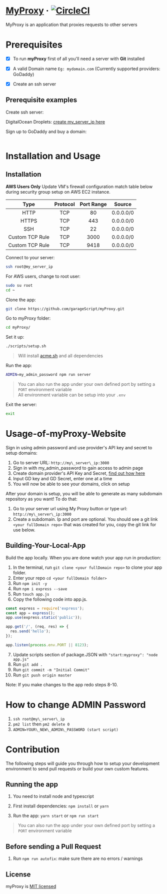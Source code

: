 # [MyProxy](https://garagescript.github.io/myProxy/) &middot; [![CircleCI](https://circleci.com/gh/garageScript/myProxy.svg?style=svg)](https://circleci.com/gh/garageScript/myproxy)
MyProxy is an application that proxies requests to other servers

# Prerequisites

- [x] To run **myProxy** first of all you'll need a server with **Git** installed

- [x] A valid Domain name `Eg: mydomain.com` (Currently supported providers: GoDaddy)

- [x] Create an ssh server

## Prerequisite examples

Create ssh server: 

DigitalOcean Droplets: [create my\_server\_ip here](https://www.digitalocean.com/docs/droplets/how-to/connect-with-ssh/)

Sign up to GoDaddy and buy a domain:

```https://www.godaddy.com/domains
```

# Installation and Usage 

## Installation

**AWS Users Only** Update VM's firewall configuration match table below during security group setup on AWS EC2 instance. 

| Type | Protocol | Port Range |   Source  |
|:---:|:--------:|:----------: | :------:  |
| HTTP |  TCP     | 80         | 0.0.0.0/0 |
| HTTPS|  TCP     | 443        | 0.0.0.0/0 |
| SSH  |  TCP     | 22         | 0.0.0.0/0 |
| Custom TCP Rule | TCP | 3000 | 0.0.0.0/0 |
| Custom TCP Rule | TCP | 9418 | 0.0.0.0/0 |

Connect to your server:

```bash
ssh root@my_server_ip
```

For AWS users, change to root user:

```bash
sudo su root
cd ~
```

Clone the app:

 ```bash
 git clone https://github.com/garageScript/myProxy.git
 ```

Go to myProxy folder:

```bash
cd myProxy/
```

Set it up:

```bash
./scripts/setup.sh
```

> Will install [acme.sh](https://github.com/Neilpang/acme.sh) and all dependencies

Run the app:

```bash
ADMIN=my_admin_password npm run server
```

> You can also run the app under your own defined port by setting a `PORT` environment variable  
> All environment variable can be setup into your `.env`

Exit the server: 

```bash
exit
```

# Usage-of-myProxy-Website

Sign in using admin password and use provider's API key and secret to setup domains:

1. Go to server URL: ```http://my\_server\_ip:3000```
2. Sign in with my\_admin\_password to gain access to admin page
3. Create domain provider's API Key and Secret, [find out how here](https://github.com/Neilpang/acme.sh/wiki/dnsapi#4-use-godaddycom-domain-api-to-automatically-issue-cert)
4. Input GD key and GD Secret, enter one at a time
5. You will now be able to see your domains, click on setup

After your domain is setup, you will be able to generate as many subdomain repository as you want! To do that:

1. Go to your server url using My Proxy button or type url:  `http://my\_server\_ip:3000`
2. Create a subdomain. Ip and port are optional. You should see a git link `<your fullDomain repo>` that was created for you, copy the git link for use below.

## Building-Your-Local-App 

Build the app locally. When you are done watch your app run in production:

1. In the terminal, run `git clone <your fullDomain repo>` to clone your app folder.
2. Enter your repo `cd <your fullDomain folder>`
3. Run `npm init -y`
4. Run `npm i express --save`
5. Run `touch app.js`
6. Copy the following code into app.js.

```javascript
const express = require('express');
const app = express();
app.use(express.static('public'));

app.get('/', (req, res) => {
  res.send('hello');
});

app.listen(process.env.PORT || 8123);
```

7. Update scripts section of package.JSON with `"start:myproxy": "node app.js"`
8. Run `git add .`
9. Run `git commit -m "Initial Commit"`
10. Run `git push origin master`

Note: If you make changes to the app redo steps 8-10.

# How to change ADMIN Password

1. `ssh root@my\_server\_ip`
2. `pm2 list` then `pm2 delete 0`
3. `ADMIN=YOUR\_NEW\_ADMIN\_PASSWORD (start script)`

# Contribution

The following steps will guide you through how to setup your development environment to send pull requests or build your own custom features.

## Running the app

1. You need to install node and typescript

2. First install dependencies: `npm install` or `yarn`

3. Run the app: `yarn start` or `npm run start`

> You can also run the app under your own defined port by setting a `PORT` environment variable

## Before sending a Pull Request

1. Run `npm run autofix`: make sure there are no errors / warnings

## License

myProxy is [MIT licensed](https://github.com/garageScript/myProxy/blob/master/LICENSE)
